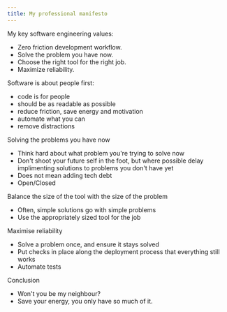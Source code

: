 ```yaml
---
title: My professional manifesto
---
```


My key software engineering values:
* Zero friction development workflow.
* Solve the problem you have now.
* Choose the right tool for the right job.
* Maximize reliability.

Software is about people first:
* code is for people
* should be as readable as possible
* reduce friction, save energy and motivation
* automate what you can
* remove distractions

Solving the problems you have now
* Think hard about what problem you're trying to solve now
* Don't shoot your future self in the foot, but where possible delay implimenting solutions to problems you don't have yet
* Does not mean adding tech debt
* Open/Closed

Balance the size of the tool with the size of the problem
* Often, simple solutions go with simple problems
* Use the appropriately sized tool for the job

Maximise reliability
* Solve a problem once, and ensure it stays solved
* Put checks in place along the deployment process that everything still works
* Automate tests

Conclusion
* Won't you be my neighbour?
* Save your energy, you only have so much of it.
